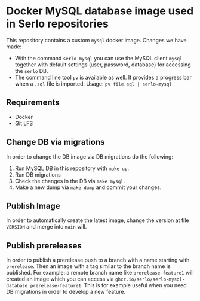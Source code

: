 # Docker MySQL database image used in Serlo repositories

This repository contains a custom `mysql` docker image. Changes we have made:

- With the command `serlo-mysql` you can use the MySQL client `mysql` together
  with default settings (user, password, database) for accessing the `serlo` DB.
- The command line tool `pv` is available as well. It provides a progress bar
  when a `.sql` file is imported. Usage: `pv file.sql | serlo-mysql`

## Requirements
- Docker
- [Git LFS](https://github.com/git-lfs/git-lfs)

## Change DB via migrations

In order to change the DB image via DB migrations do the following:

1. Run MySQL DB in this repository with `make up`.
2. Run DB migrations
3. Check the changes in the DB via `make mysql`.
4. Make a new dump via `make dump` and commit your changes.

## Publish Image

In order to automatically create the latest image, change the version at file `VERSION` and merge into `main` will.

## Publish prereleases

In order to publish a prerelease push to a branch with a name starting with `prerelease`. Then an image with a tag similar to the branch name is published. For example: a remote branch name like `prerelease-feature1` will created an image which you can access via `ghcr.io/serlo/serlo-mysql-database:prerelease-feature1`. This is for example useful when you need DB migrations in order to develop a new feature.


